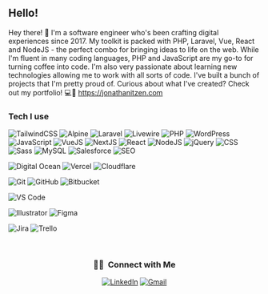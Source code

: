 ## Hello!

Hey there! 👋 I'm a software engineer who's been crafting digital experiences since 2017. My toolkit is packed with PHP, Laravel, Vue, React and NodeJS - the perfect combo for bringing ideas to life on the web. While I'm fluent in many coding languages, PHP and JavaScript are my go-to for turning coffee into code. I'm also very passionate about learning new technologies allowing me to work with all sorts of code. I've built a bunch of projects that I'm pretty proud of. Curious about what I've created? Check out my portfolio! 💻🚀 <a href="https://jonathanitzen.com">https://jonathanitzen.com</a>

### Tech I use

![TailwindCSS](https://img.shields.io/static/v1?style=for-the-badge&message=TailwindCSS&color=222222&logo=tailwindcss&logoColor=06B6D4&label=)
![Alpine](https://img.shields.io/static/v1?style=for-the-badge&message=Alpine.js&color=222222&logo=Alpine.js&logoColor=8BC0D0&label=)
![Laravel](https://img.shields.io/static/v1?style=for-the-badge&message=Laravel&color=222222&logo=laravel&logoColor=FF2D20&label=)
![Livewire](https://img.shields.io/static/v1?style=for-the-badge&message=Livewire&color=222222&logo=livewire&logoColor=4E56A6&label=)
![PHP](https://img.shields.io/static/v1?style=for-the-badge&message=PHP&color=222222&logo=php&logoColor=777BB4&label=)
![WordPress](https://img.shields.io/static/v1?style=for-the-badge&message=WordPress&color=222222&logo=wordpress&logoColor=21759B&label=)
![JavaScript](https://img.shields.io/static/v1?style=for-the-badge&message=JavaScript&color=222222&logo=javascript&logoColor=F7DF1E&label=)
![VueJS](https://img.shields.io/static/v1?style=for-the-badge&message=VueJS&color=222222&logo=vuedotjs&logoColor=42b883&label=)
![NextJS](https://img.shields.io/static/v1?style=for-the-badge&message=NextJS&color=222222&logo=nextdotjs&logoColor=000000&label=)
![React](https://img.shields.io/static/v1?style=for-the-badge&message=React&color=222222&logo=react&logoColor=61DAFB&label=)
![NodeJS](https://img.shields.io/static/v1?style=for-the-badge&message=NodeJS&color=222222&logo=nodedotjs&logoColor=5FA04E&label=)
![jQuery](https://img.shields.io/static/v1?style=for-the-badge&message=jQuery&color=222222&logo=jquery&logoColor=0769AD&label=)
![CSS](https://img.shields.io/static/v1?style=for-the-badge&message=CSS&color=222222&logo=css3&logoColor=1572B6&label=)
![Sass](https://img.shields.io/static/v1?style=for-the-badge&message=Sass&color=222222&logo=sass&logoColor=CC6699&label=)
![MySQL](https://img.shields.io/static/v1?style=for-the-badge&message=MySQL&color=222222&logo=mysql&logoColor=4479A1&label=)
![Salesforce](https://img.shields.io/static/v1?style=for-the-badge&message=Salesforce&color=222222&logo=Salesforce&logoColor=00A1E0&label=)
![SEO](https://img.shields.io/static/v1?style=for-the-badge&message=SEO&color=222222&label=)

![Digital Ocean](https://img.shields.io/static/v1?style=for-the-badge&message=Digital%20Ocean&color=222222&logo=digitalocean&logoColor=0080FF&label=)
![Vercel](https://img.shields.io/static/v1?style=for-the-badge&message=Vercel&color=222222&logo=vercel&logoColor=000000&label=)
![Cloudflare](https://img.shields.io/static/v1?style=for-the-badge&message=Cloudflare&color=222222&logo=cloudflare&logoColor=F38020&label=)

![Git](https://img.shields.io/static/v1?style=for-the-badge&message=Git&color=222222&logo=git&logoColor=F05032&label=)
![GitHub](https://img.shields.io/static/v1?style=for-the-badge&message=Github&color=222222&logo=github&logoColor=181717&label=)
![Bitbucket](https://img.shields.io/static/v1?style=for-the-badge&message=Bitbucket&color=222222&logo=bitbucket&logoColor=0052CC&label=)

![VS Code](https://img.shields.io/static/v1?style=for-the-badge&message=VS%20Code&color=222222&logo=visualstudiocode&logoColor=007ACC&label=)

![Illustrator](https://img.shields.io/static/v1?style=for-the-badge&message=Illustrator&color=222222&logo=adobeillustrator&logoColor=FF9A00&label=)
![Figma](https://img.shields.io/static/v1?style=for-the-badge&message=Figma&color=222222&logo=figma&logoColor=F24E1E&label=)

![Jira](https://img.shields.io/static/v1?style=for-the-badge&message=Jira&color=222222&logo=jirasoftware&logoColor=0052CC&label=)
![Trello](https://img.shields.io/static/v1?style=for-the-badge&message=Trello&color=222222&logo=trello&logoColor=0052CC&label=)


<br/>

<h3 align="center">🤝🏻 &nbsp;Connect with Me </h3>

<p align="center">
<a href="https://www.linkedin.com/in/jonathan-itzen/"><img alt="LinkedIn" src="https://img.shields.io/static/v1?style=for-the-badge&message=LinkedIn&color=222222&logo=linkedin&logoColor=06B6D4&label=Jonathan Itzen"></a>
<a href="mailto:hello@jonathanitzen.com"><img alt="Gmail" src="https://img.shields.io/static/v1?style=for-the-badge&message=Gmail&color=222222&logo=gmail&logoColor=06B6D4&label=hello@jonathanitzen.com"></a>
</p>
